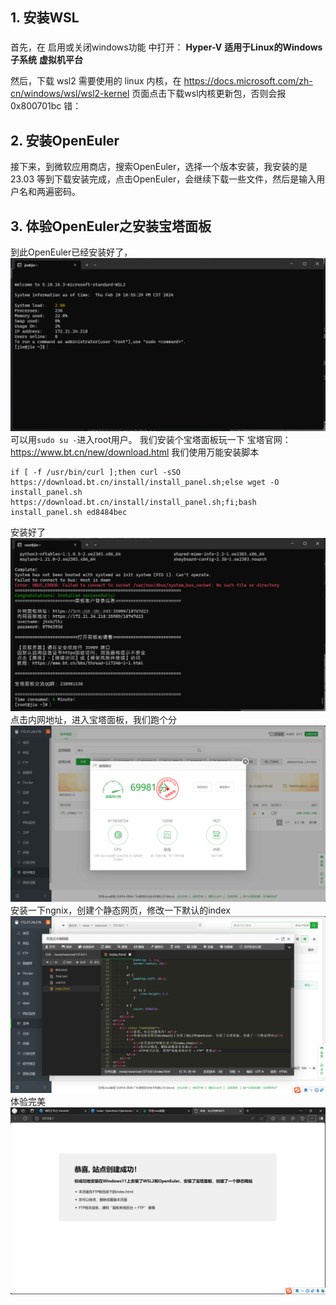 ## 1. 安装WSL
### 
首先，在 启用或关闭windows功能 中打开：
**Hyper-V**
**适用于Linux的Windows子系统**
**虚拟机平台**

然后，下载 wsl2 需要使用的 linux 内核，在 https://docs.microsoft.com/zh-cn/windows/wsl/wsl2-kernel 页面点击下载wsl内核更新包，否则会报 0x800701bc 错：

## 2. 安装OpenEuler
接下来，到微软应用商店，搜索OpenEuler，选择一个版本安装，我安装的是23.03
等到下载安装完成，点击OpenEuler，会继续下载一些文件，然后是输入用户名和两遍密码。
## 3. 体验OpenEuler之安装宝塔面板
到此OpenEuler已经安装好了，
![5e7159c883d7b22c62ac3f018cfda350.png](../_resources/5e7159c883d7b22c62ac3f018cfda350.png)
可以用`sudo su -`进入root用户。
我们安装个宝塔面板玩一下
宝塔官网：https://www.bt.cn/new/download.html
我们使用万能安装脚本
```
if [ -f /usr/bin/curl ];then curl -sSO https://download.bt.cn/install/install_panel.sh;else wget -O install_panel.sh https://download.bt.cn/install/install_panel.sh;fi;bash install_panel.sh ed8484bec
```
安装好了
![9fd48135329ff0542af6cc07e17c47dd.png](../_resources/9fd48135329ff0542af6cc07e17c47dd.png)
点击内网地址，进入宝塔面板，我们跑个分
![691b3e016c99780e9254f90010f52b9d.png](../_resources/691b3e016c99780e9254f90010f52b9d.png)
安装一下ngnix，创建个静态网页，修改一下默认的index
![c65f35cb07f3cb64631f8d102d664551.png](../_resources/c65f35cb07f3cb64631f8d102d664551.png)
体验完美
![9758e57acf0db2f13967fdcef9b14743.png](../_resources/9758e57acf0db2f13967fdcef9b14743.png)